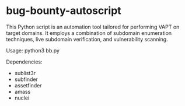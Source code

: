 # bug-bounty-autoscript

This Python script is an automation tool tailored for performing VAPT on target domains. It employs a combination of subdomain enumeration techniques, live subdomain verification, and vulnerability scanning.  

Usage:
python3 bb.py <target domain>

Dependencies:
- sublist3r
- subfinder
- assetfinder
- amass
- nuclei

